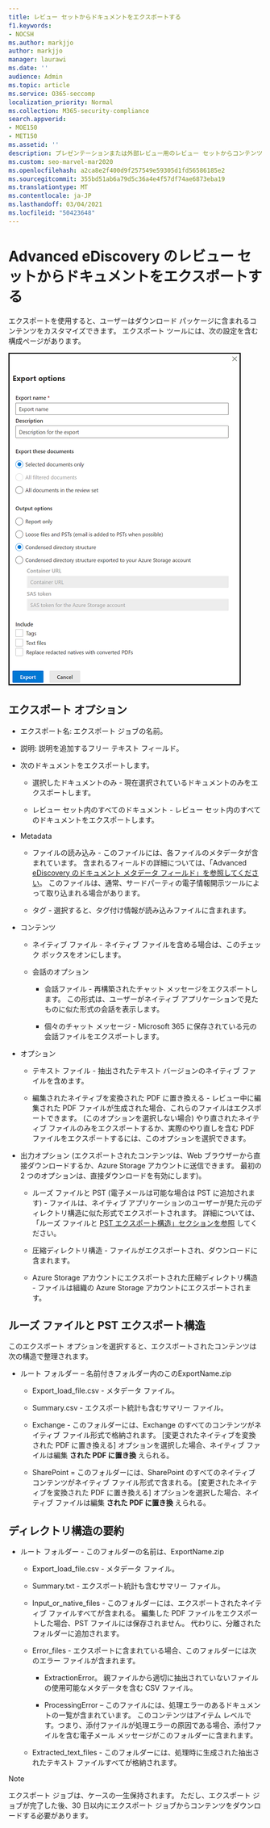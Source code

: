 ```yaml
---
title: レビュー セットからドキュメントをエクスポートする
f1.keywords:
- NOCSH
ms.author: markjjo
author: markjjo
manager: laurawi
ms.date: ''
audience: Admin
ms.topic: article
ms.service: O365-seccomp
localization_priority: Normal
ms.collection: M365-security-compliance
search.appverid:
- MOE150
- MET150
ms.assetid: ''
description: プレゼンテーションまたは外部レビュー用のレビュー セットからコンテンツを選択およびエクスポートする方法について説明します。
ms.custom: seo-marvel-mar2020
ms.openlocfilehash: a2ca8e2f400d9f257549e59305d1fd56586185e2
ms.sourcegitcommit: 355bd51ab6a79d5c36a4e4f57df74ae6873eba19
ms.translationtype: MT
ms.contentlocale: ja-JP
ms.lasthandoff: 03/04/2021
ms.locfileid: "50423648"
---
```

# <a name="export-documents-from-a-review-set-in-advanced-ediscovery"></a>Advanced eDiscovery のレビュー セットからドキュメントをエクスポートする

エクスポートを使用すると、ユーザーはダウンロード パッケージに含まれるコンテンツをカスタマイズできます。 エクスポート ツールには、次の設定を含む構成ページがあります。

![レビュー セットからアイテムをエクスポートするためのオプション](../media/bcfc72c7-4a01-4697-9e16-2965b7f04fdb.png)

## <a name="export-options"></a>エクスポート オプション

- エクスポート名: エクスポート ジョブの名前。

- 説明: 説明を追加するフリー テキスト フィールド。

- 次のドキュメントをエクスポートします。

  - 選択したドキュメントのみ - 現在選択されているドキュメントのみをエクスポートします。
  
  - レビュー セット内のすべてのドキュメント - レビュー セット内のすべてのドキュメントをエクスポートします。

- Metadata
  
  - ファイルの読み込み - このファイルには、各ファイルのメタデータが含まれています。 含まれるフィールドの詳細については、「Advanced [eDiscovery のドキュメント メタデータ フィールド」を参照してください](document-metadata-fields-in-Advanced-eDiscovery.md)。 このファイルは、通常、サードパーティの電子情報開示ツールによって取り込まれる場合があります。
  
  - タグ - 選択すると、タグ付け情報が読み込みファイルに含まれます。

- コンテンツ
  
  - ネイティブ ファイル - ネイティブ ファイルを含める場合は、このチェック ボックスをオンにします。
  
  - 会話のオプション
    
    - 会話ファイル - 再構築されたチャット メッセージをエクスポートします。 この形式は、ユーザーがネイティブ アプリケーションで見たものに似た形式の会話を表示します。
    
    - 個々のチャット メッセージ - Microsoft 365 に保存されている元の会話ファイルをエクスポートします。

- オプション

  - テキスト ファイル - 抽出されたテキスト バージョンのネイティブ ファイルを含めます。
  
  - 編集されたネイティブを変換された PDF に置き換える - レビュー中に編集された PDF ファイルが生成された場合、これらのファイルはエクスポートできます。 (このオプションを選択しない場合) やり直されたネイティブ ファイルのみをエクスポートするか、実際のやり直しを含む PDF ファイルをエクスポートするには、このオプションを選択できます。

- 出力オプション (エクスポートされたコンテンツは、Web ブラウザーから直接ダウンロードするか、Azure Storage アカウントに送信できます。 最初の 2 つのオプションは、直接ダウンロードを有効にします)。
  
  - ルーズ ファイルと PST (電子メールは可能な場合は PST に追加されます) - ファイルは、ネイティブ アプリケーションのユーザーが見た元のディレクトリ構造に似た形式でエクスポートされます。  詳細については、「ルーズ ファイルと [PST エクスポート構造」セクションを参照](#loose-files-and-pst-export-structure) してください。
  
  - 圧縮ディレクトリ構造 - ファイルがエクスポートされ、ダウンロードに含まれます。
  
  - Azure Storage アカウントにエクスポートされた圧縮ディレクトリ構造 - ファイルは組織の Azure Storage アカウントにエクスポートされます。

## <a name="loose-files-and-pst-export-structure"></a>ルーズ ファイルと PST エクスポート構造

このエクスポート オプションを選択すると、エクスポートされたコンテンツは次の構造で整理されます。

- ルート フォルダー – 名前付きフォルダー内のこのExportName.zip
  
  - Export_load_file.csv - メタデータ ファイル。
  
  - Summary.csv - エクスポート統計も含むサマリー ファイル。
  
  - Exchange - このフォルダーには、Exchange のすべてのコンテンツがネイティブ ファイル形式で格納されます。 [変更されたネイティブを変換された PDF に置き換える] オプションを選択した場合、ネイティブ ファイルは編集 **された PDF に置き換** えられる。
  
  - SharePoint = このフォルダーには、SharePoint のすべてのネイティブ コンテンツがネイティブ ファイル形式で含まれる。 [変更されたネイティブを変換された PDF に置き換える] オプションを選択した場合、ネイティブ ファイルは編集 **された PDF に置き換** えられる。

## <a name="condensed-directory-structure"></a>ディレクトリ構造の要約

- ルート フォルダー - このフォルダーの名前は、ExportName.zip
  
  - Export_load_file.csv - メタデータ ファイル。
  
  - Summary.txt - エクスポート統計も含むサマリー ファイル。
  
  - Input_or_native_files - このフォルダーには、エクスポートされたネイティブ ファイルすべてが含まれる。 編集した PDF ファイルをエクスポートした場合、PST ファイルには保存されません。 代わりに、分離されたフォルダーに追加されます。
  
  - Error_files - エクスポートに含まれている場合、このフォルダーには次のエラー ファイルが含まれます。
    
    - ExtractionError。 親ファイルから適切に抽出されていないファイルの使用可能なメタデータを含む CSV ファイル。
    
    - ProcessingError – このファイルには、処理エラーのあるドキュメントの一覧が含まれています。 このコンテンツはアイテム レベルです。つまり、添付ファイルが処理エラーの原因である場合、添付ファイルを含む電子メール メッセージがこのフォルダーに含まれます。
  
  - Extracted_text_files - このフォルダーには、処理時に生成された抽出されたテキスト ファイルすべてが格納されます。

> [!NOTE]
> エクスポート ジョブは、ケースの一生保持されます。 ただし、エクスポート ジョブが完了した後、30 日以内にエクスポート ジョブからコンテンツをダウンロードする必要があります。
